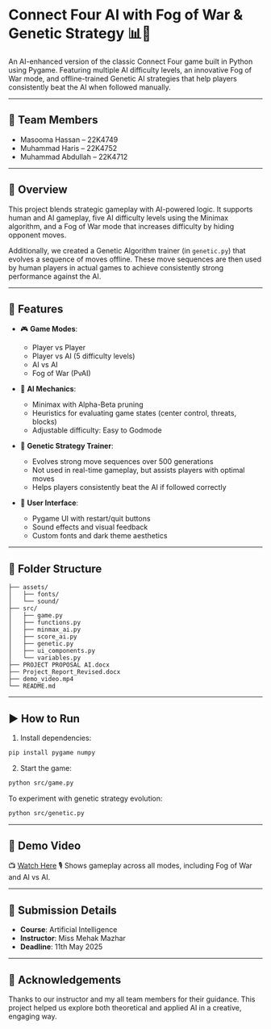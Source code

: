 # Connect Four AI with Fog of War & Genetic Strategy 📊🧠

An AI-enhanced version of the classic Connect Four game built in Python using Pygame. Featuring multiple AI difficulty levels, an innovative Fog of War mode, and offline-trained Genetic AI strategies that help players consistently beat the AI when followed manually.

---

## 👥 Team Members
- Masooma Hassan – 22K4749  
- Muhammad Haris – 22K4752  
- Muhammad Abdullah – 22K4712

---

## 🧠 Overview

This project blends strategic gameplay with AI-powered logic. It supports human and AI gameplay, five AI difficulty levels using the Minimax algorithm, and a Fog of War mode that increases difficulty by hiding opponent moves.

Additionally, we created a Genetic Algorithm trainer (in `genetic.py`) that evolves a sequence of moves offline. These move sequences are then used by human players in actual games to achieve consistently strong performance against the AI.

---

## 🚀 Features

- 🎮 **Game Modes**:
  - Player vs Player
  - Player vs AI (5 difficulty levels)
  - AI vs AI
  - Fog of War (PvAI)

- 🧠 **AI Mechanics**:
  - Minimax with Alpha-Beta pruning
  - Heuristics for evaluating game states (center control, threats, blocks)
  - Adjustable difficulty: Easy to Godmode

- 🧬 **Genetic Strategy Trainer**:
  - Evolves strong move sequences over 500 generations
  - Not used in real-time gameplay, but assists players with optimal moves
  - Helps players consistently beat the AI if followed correctly

- 🎨 **User Interface**:
  - Pygame UI with restart/quit buttons
  - Sound effects and visual feedback
  - Custom fonts and dark theme aesthetics

---

## 📂 Folder Structure

```
├── assets/
│   ├── fonts/
│   └── sound/
├── src/
│   ├── game.py
│   ├── functions.py
│   ├── minmax_ai.py
│   ├── score_ai.py
│   ├── genetic.py
│   ├── ui_components.py
│   └── variables.py
├── PROJECT PROPOSAL AI.docx
├── Project_Report_Revised.docx
├── demo_video.mp4
└── README.md
```

---

## ▶️ How to Run

1. Install dependencies:
```bash
pip install pygame numpy
```

2. Start the game:
```bash
python src/game.py
```

To experiment with genetic strategy evolution:
```bash
python src/genetic.py
```

---

## 🎥 Demo Video

📺 [Watch Here](https://youtu.be/EDhE7eQHNw4?si=dJG43iuR7Rx_AyvO) 
🎙️ Shows gameplay across all modes, including Fog of War and AI vs AI.

---

## 📅 Submission Details

- **Course**: Artificial Intelligence  
- **Instructor**: Miss Mehak Mazhar  
- **Deadline**: 11th May 2025  

---

## 🙌 Acknowledgements

Thanks to our instructor and my all team members for their guidance. This project helped us explore both theoretical and applied AI in a creative, engaging way.